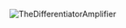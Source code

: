 ![TheDifferentiatorAmplifier](https://github.com/user-attachments/assets/7be5850e-5f60-4abd-8591-3c3c8a90f1f2)
